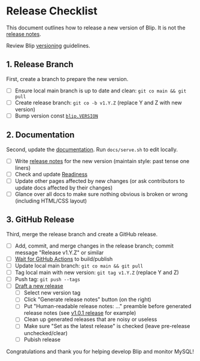 # Release Checklist

This document outlines how to release a new version of Blip.
It is not the [release notes](https://block.github.io/blip/about/release-notes).

Review Blip [versioning](https://github.com/cashapp/blip/blob/main/CONTRIBUTING.md#versioning) guidelines.

## 1. Release Branch

First, create a branch to prepare the new version.

- [ ] Ensure local main branch is up to date and clean: `git co main && git pull`
- [ ] Create release branch: `git co -b v1.Y.Z` (replace Y and Z with new version)
- [ ] Bump version const [`blip.VERSION`](https://github.com/cashapp/blip/blob/main/blip.go#L21)

## 2. Documentation

Second, update the [documentation](https://block.github.io/blip/).
Run `docs/serve.sh` to edit locally.

- [ ] Write [release notes](https://block.github.io/blip/about/release-notes) for the new version (maintain style: past tense one liners)
- [ ] Check and update [Readiness](https://block.github.io/blip/ready)
- [ ] Update other pages affected by new changes (or ask contributors to update docs affected by their changes)
- [ ] Glance over all docs to make sure nothing obvious is broken or wrong (including HTML/CSS layout)

## 3. GitHub Release

Third, merge the release branch and create a GitHub release.

- [ ] Add, commit, and merge changes in the release branch; commit message "Release v1.Y.Z" or similar
- [ ] [Wait for GitHub Actions](https://github.com/cashapp/blip/actions) to build/publish
- [ ] Update local main branch: `git co main && git pull`
- [ ] Tag local main with new version: `git tag v1.Y.Z` (replace Y and Z)
- [ ] Push tag: `git push --tags`
- [ ] [Draft a new release](https://github.com/cashapp/blip/releases/new)
  - [ ] Select new version tag
  - [ ] Click "Generate release notes" button (on the right)
  - [ ] Put "Human-readable release notes: ..." preamble before generated release notes (see [v1.0.1 release](https://github.com/cashapp/blip/releases/tag/v1.0.1) for example)
  - [ ] Clean up generated releases that are noisy or useless
  - [ ] Make sure "Set as the latest release" is checked (leave pre-release unchecked/clear)
  - [ ] Pubish release

Congratulations and thank you for helping develop Blip and monitor MySQL!
